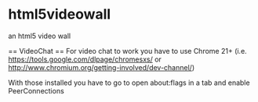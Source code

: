 html5videowall
==============

an html5 video wall

== VideoChat ==
For video chat to work you have to use Chrome 21+
(i.e. https://tools.google.com/dlpage/chromesxs/
   or http://www.chromium.org/getting-involved/dev-channel/)

With those installed you have to go to open about:flags in a tab
and enable PeerConnections

